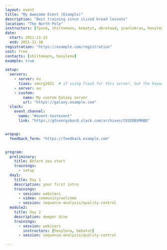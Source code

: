 ```yaml
---
layout: event
title: "My Awesome Event (Example)"
description: "Best training since sliced bread lessons"
location: "The North Pole"
instructors: [fpsom, shiltemann, bebatut, abretaud, yvanlebras, hexylena]
date:
  start: 2021-11-15
  end: 2021-11-18
registration: "https://example.com/registration"
cost: free
contacts: [shiltemann, hexylena]
example: true

setup:
  servers:
    - server: eu
      tiaas: smorg2021  # if using TiaaS for this server, but the keyword here
    - server: au
    - custom:
        name: My custom Galaxy server
        url: "https://galaxy.example.com"
  slack:
    event_channel:
      name: "#event-testevent"
      link: "https://gtnsmrgsbord.slack.com/archives/C01EDBVMHBQ"


wrapup:
  feedback_form: "https://feedback.example.com"


program:
  preliminary:
    title: Before you start
    trainings:
      - setup
  day1:
    title: Day 1
    description: your first intro
    trainings:
      - session: webinars
      - video: community/welcome
      - session: sequence-analysis/quality-control
  module2:
    title: Day 2
    description: deeper dive
    trainings:
      - session: webinars
        instructors: [hexylena, bebatut]
      - session: sequence-analysis/quality-control

---
```

